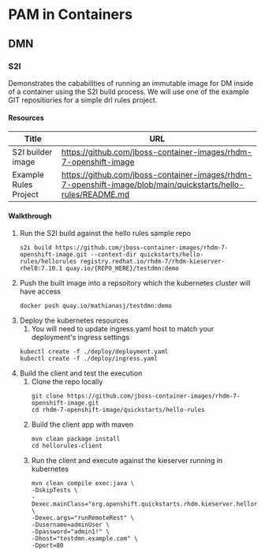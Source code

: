 # PAM in Containers

## DMN

### S2I

Demonstrates the cababilities of running an immutable image for DM inside of a container using the S2I build process.  We will use one of the example GIT repositiories for a simple drl rules project.

#### Resources

|Title|URL|
|-----|---|
|S2I builder image|https://github.com/jboss-container-images/rhdm-7-openshift-image
|Example Rules Project|https://github.com/jboss-container-images/rhdm-7-openshift-image/blob/main/quickstarts/hello-rules/README.md

#### Walkthrough
1. Run the S2I build against the hello rules sample repo
    ```
    s2i build https://github.com/jboss-container-images/rhdm-7-openshift-image.git --context-dir quickstarts/hello-rules/hellorules registry.redhat.io/rhdm-7/rhdm-kieserver-rhel8:7.10.1 quay.io/{REPO_HERE}/testdmn:demo
    ```
1. Push the built image into a repsoitory which the kubernetes cluster will have access
    ```
    docker push quay.io/mathianasj/testdmn:demo
    ```
1. Deploy the kubernetes resources
    1. You will need to update ingress.yaml host to match your deployment's ingress settings
    ```
    kubectl create -f ./deploy/deployment.yaml
    kubectl create -f ./deploy/ingress.yaml
    ```
1. Build the client and test the execution
    1. Clone the repo locally
        ```
        git clone https://github.com/jboss-container-images/rhdm-7-openshift-image.git
        cd rhdm-7-openshift-image/quickstarts/hello-rules
        ```
    1. Build the client app with maven
        ```
        mvn clean package install
        cd hellorules-client
        ```
    1. Run the client and execute against the kieserver running in kubernetes
        ```
        mvn clean compile exec:java \
        -DskipTests \
        -Dexec.mainClass="org.openshift.quickstarts.rhdm.kieserver.hellorules.client.HelloRulesClient" \
        -Dexec.args="runRemoteRest" \
        -Dusername=adminUser \
        -Dpassword="admin1!" \
        -Dhost="testdmn.example.com" \
        -Dport=80
        ```